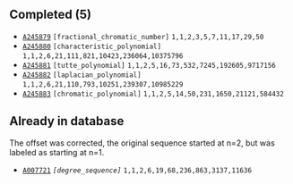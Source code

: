 ## Completed (5)

+ [`A245879`](https://oeis.org/A245879) `[fractional_chromatic_number]` `1,1,2,3,5,7,11,17,29,50`
+ [`A245880`](https://oeis.org/A245880) `[characteristic_polynomial]` `1,1,2,6,21,111,821,10423,236064,10375796`
+ [`A245881`](https://oeis.org/A245881) `[tutte_polynomial]` `1,1,2,5,16,73,532,7245,192605,9717156`
+ [`A245882`](https://oeis.org/A245882) `[laplacian_polynomial]` `1,1,2,6,21,110,793,10251,239307,10985229`
+ [`A245883`](https://oeis.org/A245883) `[chromatic_polynomial]` `1,1,2,5,14,50,231,1650,21121,584432`

## Already in database

The offset was corrected, the original sequence started at n=2, but was labeled as starting at n=1.

+ [`A007721`](https://oeis.org/A007721) *`[degree_sequence]`* `1,1,2,6,19,68,236,863,3137,11636`


